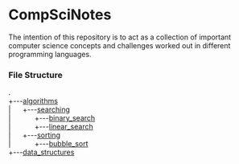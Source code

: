 # CompSciNotes

The intention of this repository is to act as a collection of important computer science concepts and challenges worked out in different programming languages.


### File Structure

.  
+---[algorithms](https://github.com/SebetheWombat/CompSciNotes/tree/master/algorithms)  
|&nbsp;&nbsp;&nbsp;&nbsp;&nbsp;&nbsp;+---[searching](https://github.com/SebetheWombat/CompSciNotes/tree/master/algorithms/searching)  
|&nbsp;&nbsp;&nbsp;&nbsp;&nbsp;&nbsp;&nbsp;&nbsp;&nbsp;&nbsp;&nbsp;&nbsp;+---[binary_search](https://github.com/SebetheWombat/CompSciNotes/tree/master/algorithms/searching/binary_search)  
|&nbsp;&nbsp;&nbsp;&nbsp;&nbsp;&nbsp;&nbsp;&nbsp;&nbsp;&nbsp;&nbsp;&nbsp;+---[linear_search](https://github.com/SebetheWombat/CompSciNotes/tree/master/algorithms/searching/linear_search)  
|&nbsp;&nbsp;&nbsp;&nbsp;&nbsp;&nbsp;+---[sorting](https://github.com/SebetheWombat/CompSciNotes/tree/master/algorithms/sorting)  
|&nbsp;&nbsp;&nbsp;&nbsp;&nbsp;&nbsp;&nbsp;&nbsp;&nbsp;&nbsp;&nbsp;&nbsp;+---[bubble_sort](https://github.com/SebetheWombat/CompSciNotes/tree/master/algorithms/sorting/bubble_sort)  
+---[data_structures](https://github.com/SebetheWombat/CompSciNotes/tree/master/data_structures)